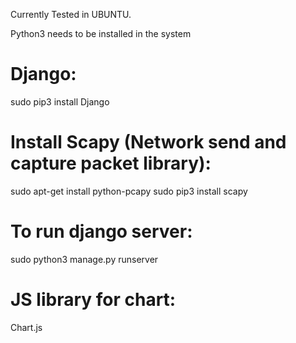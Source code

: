 Currently Tested in UBUNTU.

Python3 needs to be installed in the system

Django:
=======
sudo pip3 install Django


Install Scapy (Network send and capture packet library):
========================================================
sudo apt-get install python-pcapy
sudo pip3 install scapy


To run django server:
=====================
sudo python3 manage.py runserver


JS library for chart:
=============
Chart.js


